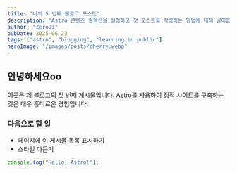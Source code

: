 ```yaml
---
title: "나의 5 번째 블로그 포스트"
description: "Astro 콘텐츠 컬렉션을 설정하고 첫 포스트를 작성하는 방법에 대해 알아봅니다."
author: "ZeroDi"
pubDate: 2025-06-23
tags: ["astro", "blogging", "learning in public"]
heroImage: "/images/posts/cherry.webp"
---
```


## 안녕하세요oo

이곳은 제 블로그의 첫 번째 게시물입니다. Astro를 사용하여 정적 사이트를 구축하는 것은 매우 흥미로운 경험입니다.

### 다음으로 할 일

- 페이지에 이 게시물 목록 표시하기
- 스타일 다듬기

```javascript
console.log("Hello, Astro!");
```
